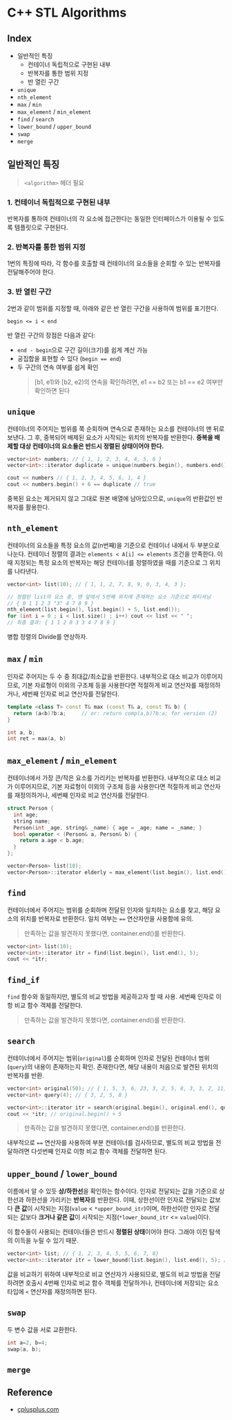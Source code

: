 # C++ STL Algorithms

## Index
- 일반적인 특징
  - 컨테이너 독립적으로 구현된 내부
  - 반복자를 통한 범위 지정
  - 반 열린 구간
- `unique`
- `nth_element`
- `max` / `min`
- `max_element` / `min_element`
- `find` / `search`
- `lower_bound` / `upper_bound`
- `swap`
- `merge`

## 일반적인 특징

> `<algorithm>` 헤더 필요

### 1. 컨테이너 독립적으로 구현된 내부
반복자를 통하여 컨테이너의 각 요소에 접근한다는 동일한 인터페이스가 이용될 수 있도록 템플릿으로 구현된다.

### 2. 반복자를 통한 범위 지정
1번의 특징에 따라, 각 함수를 호출할 때 컨테이너의 요소들을 순회할 수 있는 반복자를 전달해주어야 한다.

### 3. 반 열린 구간
2번과 같이 범위를 지정할 때, 아래와 같은 반 열린 구간을 사용하여 범위를 표기한다.

```
begin <= i < end
```

반 열린 구간의 장점은 다음과 같다:
- `end - begin`으로 구간 길이(크기)를 쉽게 계산 가능
- 공집합을 표현할 수 있다 (`begin == end`)
- 두 구간의 연속 여부를 쉽게 확인
    > [b1, e1)와 [b2, e2)의 연속을 확인하려면, e1 == b2 또는 b1 == e2 여부만 확인하면 된다

## `unique`
컨테이너의 주어지는 범위를 쭉 순회하며 연속으로 존재하는 요소를 컨테이너의 맨 뒤로 보낸다. 그 후, 중복되어 배제된 요소가 시작되는 위치의 반복자를 반환한다. **중복을 배제할 대상 컨테이너의 요소들은 반드시 정렬된 상태이어야 한다.**

```cpp
vector<int> numbers; // { 1, 1, 2, 3, 4, 4, 5, 6 }
vector<int>::iterator duplicate = unique(numbers.begin(), numbers.end());

cout << numbers // { 1, 2, 3, 4, 5, 6, 1, 4 }
cout << numbers.begin() + 6 == duplicate // true
```

중복된 요소는 제거되지 않고 그대로 원본 배열에 남아있으므로, `unique`의 반환값인 반복자를 활용한다.

## `nth_element`
컨테이너의 요소들을 특정 요소의 값(n번째)을 기준으로 컨테이너 내에서 두 부분으로 나눈다. 컨테이너 정렬의 결과는 `elements < A[i] <= elements` 조건을 만족한다. 이때 지정되는 특정 요소의 반복자는 해당 컨테이너를 정렬하였을 때를 기준으로 그 위치를 나타낸다. 

```cpp
vector<int> list(10); // { 1, 1, 2, 7, 8, 9, 0, 3, 4, 3 };

// 정렬된 list의 요소 중, 맨 앞에서 5번째 위치에 존재하는 요소 기준으로 파티셔닝
// { 0 1 1 2 3 "3" 4 7 8 9 }
nth_element(list.begin(), list.begin() + 5, list.end());
for (int i = 0 ; i < list.size() ; i++) cout << list << " ";
// 최종 결과: { 1 1 2 0 3 3 4 7 8 9 }
```

병합 정렬의 Divide를 연상하자.

## `max` / `min`
인자로 주어지는 두 수 중 최대값/최소값을 반환한다. 내부적으로 대소 비교가 이루어지므로, 기본 자료형이 이외의 구조체 등을 사용한다면 적절하게 비교 연산자를 재정의하거나, 세번째 인자로 비교 연산자를 전달한다.

```cpp
template <class T> const T& max (const T& a, const T& b) {
  return (a<b)?b:a;     // or: return comp(a,b)?b:a; for version (2)
}

int a, b;
int ret = max(a, b)
```

## `max_element` / `min_element`
컨테이너에서 가장 큰/작은 요소를 가리키는 반복자를 반환한다. 내부적으로 대소 비교가 이루어지므로, 기본 자료형이 이외의 구조체 등을 사용한다면 적절하게 비교 연산자를 재정의하거나, 세번째 인자로 비교 연산자를 전달한다.

```cpp
struct Person {
  int age;
  string name;
  Person(int _age, string& _name) { age = _age; name = _name; }
  bool operator < (Person& a, Person& b) {
    return a.age < b.age;
  }
};

vector<Person> list(10);
vector<Person>::iterator elderly = max_element(list.begin(), list.end());
```

## `find`
컨테이너에서 주어지는 범위를 순회하며 전달된 인자와 일치하는 요소를 찾고, 해당 요소의 위치를 반복자로 반환한다. 일치 여부는 `==` 연산자만을 사용함에 유의.

> 만족하는 값을 발견하지 못했다면, container.end()를 반환한다.

```cpp
vector<int> list(10);
vector<int>::iterator itr = find(list.begin(), list.end(), 5);
cout << *itr;
```

## `find_if`
`find` 함수와 동일하지만, 별도의 비교 방법을 제공하고자 할 때 사용. 세번째 인자로 이항 비교 함수 객체를 전달한다.

> 만족하는 값을 발견하지 못했다면, container.end()를 반환한다.

## `search`
컨테이너에서 주어지는 범위(`original`)를 순회하며 인자로 전달된 컨테이너 범위(`query`)의 내용이 존재하는지 확인. 존재한다면, 해당 내용이 처음으로 발견된 위치의 반복자를 반환.

```cpp
vector<int> original(50); // { 1, 5, 3, 6, 23, 3, 2, 5, 8, 3, 3, 2, 11, 64, 3, ... };
vector<int> query(4); // { 3, 2, 5, 8 }

vector<int>::iterator itr = search(original.begin(), original.end(), query.begin(), query.end());
cout << *itr; // original.begin() + 5
```

> 만족하는 값을 발견하지 못했다면, container.end()를 반환한다.

내부적으로 `==` 연산자를 사용하여 부분 컨테이너를 검사하므로, 별도의 비교 방법을 전달하려면 다섯번째 인자로 이항 비교 함수 객체를 전달하면 된다.

## `upper_bound` / `lower_bound`
이름에서 알 수 있듯 **상/하한선**을 확인하는 함수이다. 인자로 전달되는 값을 기준으로 상한선과 하한선을 가리키는 **반복자**를 반환한다. 이때, 상한선이란 인자로 전달되는 값보다 **큰 값**이 시작되는 지점(`value` < `*upper_bound_itr`)이며, 하한선이란 인자로 전달되는 값보다 **크거나 같은 값**이 시작되는 지점(`*lower_bound_itr` <= `value`)이다.

이 함수들이 사용되는 컨테이너들은 반드시 **정렬된 상태**이어야 한다. 그래야 이진 탐색의 이득을 누릴 수 있기 때문.

```cpp
vector<int> list; // { 1, 2, 3, 4, 5, 5, 6, 7, 8}
vector<int>::iterator itr = lower_bound(list.begin(), list.end(), 5); // list.begin() + 4
```

값을 비교하기 위하여 내부적으로 비교 연산자가 사용되므로, 별도의 비교 방법을 전달하려면 호출시 4번째 인자로 비교 함수 객체를 전달하거나, 컨테이너에 저장되는 요소 타입에 `<` 연산자를 재정의하면 된다.

## `swap`
두 변수 값을 서로 교환한다.

```cpp
int a=2, b=4;
swap(a, b);
```

## `merge`


## Reference
- [cplusplus.com](http://www.cplusplus.com/reference/algorithm)

